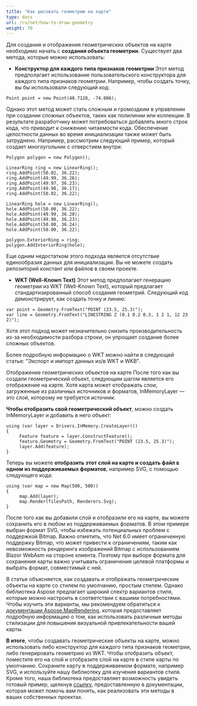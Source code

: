 ```yaml
---
title: "Как рисовать геометрию на карте"
type: docs
url: /ru/net/how-to-draw-geometry
weight: 70
---
```


Для создания и отображения геометрических объектов на карте необходимо начать с **создания объекта геометрии**. Существует два метода, которые можно использовать:

- **Конструктор для каждого типа признаков геометрии**
Этот метод предполагает использование пользовательского конструктора для каждого типа признаков геометрии. Например, чтобы создать точку, вы бы использовали следующий код:

```
Point point = new Point(40.7128, -74.006);
```

Однако этот метод может стать сложным и громоздким в управлении при создании сложных объектов, таких как полилинии или коллекции. В результате разработчику может потребоваться добавлять много строк кода, что приводит к снижению читаемости кода. Обеспечение целостности данных во время инициализации также может быть затруднено. Например, рассмотрим следующий пример, который создает многоугольник с отверстием внутри:

```
Polygon polygon = new Polygon();

LinearRing ring = new LinearRing();
ring.AddPoint(50.02, 36.22);
ring.AddPoint(49.99, 36.26);
ring.AddPoint(49.97, 36.23);
ring.AddPoint(49.98, 36.17);
ring.AddPoint(50.02, 36.22);

LinearRing hole = new LinearRing();
hole.AddPoint(50.00, 36.22);
hole.AddPoint(49.99, 36.20);
hole.AddPoint(49.98, 36.23);
hole.AddPoint(50.00, 36.24);
hole.AddPoint(50.00, 36.22);

polygon.ExteriorRing = ring;
polygon.AddInteriorRing(hole);
```

Еще одним недостатком этого подхода является отсутствие единообразия данных для инициализации. Вы не можете создать репозиторий констант или файлов в своем проекте.

- **WKT (Well-Known Text)**
Этот метод предполагает генерацию геометрии из WKT (Well-Known Text), который предлагает стандартизированный способ создания геометрий. Следующий код демонстрирует, как создать точку и линию:

```
var point = Geometry.FromText("POINT (23.5, 25.3)");
var line = Geometry.FromText("LINESTRING Z (0.1 0.2 0.3, 1 2 1, 12 23 2)");
```

Хотя этот подход может незначительно снизить производительность из-за необходимости разбора строки, он упрощает создание более сложных объектов.

Более подробную информацию о WKT можно найти в следующей статье: "Экспорт и импорт данных из/в WKT и WKB".

Отображение геометрических объектов на карте
После того как вы создали геометрический объект, следующим шагом является его отображение на карте. Хотя карта может отображать слои, загруженные из различных источников и форматов, InMemoryLayer — это слой, которому не требуется источник.

**Чтобы отобразить свой геометрический объект**, можно создать InMemoryLayer и добавить в него объект:

```
using (var layer = Drivers.InMemory.CreateLayer())
{
     Feature feature = layer.ConstructFeature();
     feature.Geometry = Geometry.FromText("POINT (23.5, 25.3)");
     layer.Add(feature);
}
```

Теперь вы можете **отобразить этот слой на карте и создать файл в одном из поддерживаемых форматов**, например SVG, с помощью следующего кода:

```
using (var map = new Map(500, 500))
{
     map.Add(layer);
     map.Render(filesPath, Renderers.Svg);
}
```

После того как вы добавили слой и отобразили его на карте, вы можете сохранить его в любом из поддерживаемых форматов. В этом примере выбран формат SVG, чтобы избежать потенциальных проблем с поддержкой Bitmap. Важно отметить, что Net 6.0 имеет ограниченную поддержку Bitmap, что может привести к ограничениям, таким как невозможность рендеринга изображений Bitmap с использованием Blazor WebAsm на стороне клиента. Поэтому при выборе формата для сохранения карты важно учитывать ограничения целевой платформы и выбрать формат, совместимый с ней.

В статье объясняется, как создавать и отображать геометрические объекты на карте со стилем по умолчанию, простым стилем. Однако библиотека Aspose предлагает широкий спектр вариантов стиля, которые можно настроить в соответствии с вашими потребностями. Чтобы изучить эти варианты, мы рекомендуем обратиться к [документации Aspose.MapRendering]( https://docs.aspose.com/gis/net/map-rendering/), которая предоставляет подробную информацию о том, как использовать различные методы стилизации для повышения визуальной привлекательности вашей карты.

**В итоге**, чтобы создавать геометрические объекты на карте, можно использовать либо конструктор для каждого типа признаков геометрии, либо генерировать геометрию из WKT. Чтобы отобразить объект, поместите его на слой и отобразите слой на карте в стиле карты по умолчанию. Сохраните карту в поддерживаемом формате, например SVG, и используйте нашу библиотеку для изучения вариантов стиля. Кроме того, наша библиотека предоставляет возможность увидеть готовый пример, щелкнув [ссылку]( https://github.com/aspose-gis/Aspose.GIS-for-.NET/tree/master/Showcases/Geo.Geometry.Viewer), предоставленную в документации, которая может помочь вам понять, как реализовать эти методы в ваших собственных проектах.
